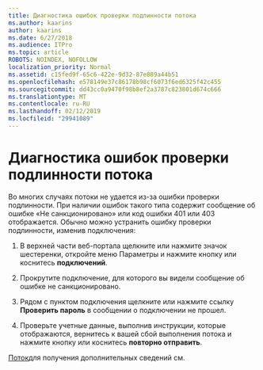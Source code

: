 ```yaml
---
title: Диагностика ошибок проверки подлинности потока
ms.author: kaarins
author: kaarins
ms.date: 6/27/2018
ms.audience: ITPro
ms.topic: article
ROBOTS: NOINDEX, NOFOLLOW
localization_priority: Normal
ms.assetid: c15fed9f-65c6-422e-9d32-87e889a44b51
ms.openlocfilehash: e578149e37c86178b98cf6073f6ed6325f42c455
ms.sourcegitcommit: dd43cc0a9470f98b8ef2a3787c823801d674c666
ms.translationtype: MT
ms.contentlocale: ru-RU
ms.lasthandoff: 02/12/2019
ms.locfileid: "29941089"
---
```

# <a name="troubleshoot-flow-authentication-errors"></a>Диагностика ошибок проверки подлинности потока

Во многих случаях потоки не удается из-за ошибки проверки подлинности. При наличии ошибок такого типа содержит сообщение об ошибке «Не санкционировано» или код ошибки 401 или 403 отображается. Обычно можно устранить ошибку проверки подлинности, изменив подключения:
  
1. В верхней части веб-портала щелкните или нажмите значок шестеренки, откройте меню Параметры и нажмите кнопку или коснитесь **подключений**.
    
2. Прокрутите подключение, для которого вы видели сообщение об ошибке не санкционировано.
    
3. Рядом с пунктом подключения щелкните или нажмите ссылку **Проверить пароль** в сообщении о подключении не прошел. 
    
4. Проверьте учетные данные, выполнив инструкции, которые отображаются, вернитесь к вашей сбой выполнения потока и нажмите кнопку или коснитесь **повторно отправить**.
    
[Поток](https://go.microsoft.com/fwlink/?linkid=872110)для получения дополнительных сведений см.
  

